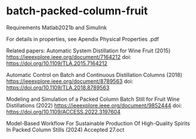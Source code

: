 # batch-packed-column-fruit

Requirements Matlab2021b and Simulink




For details in properties, see Apendix Physical Properties .pdf


Related papers:
Automatic System Distillation for Wine Fruit (2015)
https://ieeexplore.ieee.org/document/7164212
doi: https://doi.org/10.1109/TLA.2015.7164212

Automatic Control on Batch and Continuous Distillation Columns (2018)
https://ieeexplore.ieee.org/document/8789563
doi: https://doi.org/10.1109/TLA.2018.8789563

Modeling and Simulation of a Packed Column Batch Still for Fruit Wine Distillations (2022)
https://ieeexplore.ieee.org/document/9852444
doi: https://doi.org/10.1109/ACCESS.2022.3197604


Model-Based Workflow For Sustainable Production Of High-Quality Spirits In Packed Column Stills (2024)
Accepted 27.oct
